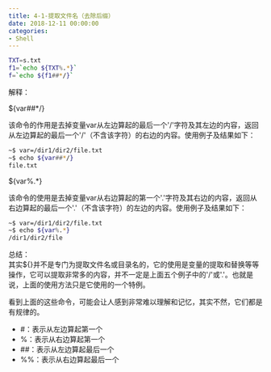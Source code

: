 ```yaml
---
title: 4-1-提取文件名（去除后缀）
date: 2018-12-11 00:00:00
categories:
- Shell
---
```

```sh
TXT=s.txt
f1=`echo ${TXT%.*}`
f=`echo ${f1##*/}`

```
解释：

${var##*/}

该命令的作用是去掉变量var从左边算起的最后一个'/'字符及其左边的内容，返回从左边算起的最后一个'/'（不含该字符）的右边的内容。使用例子及结果如下：
```sh
~$ var=/dir1/dir2/file.txt
~$ echo ${var##*/}
file.txt
```
${var%.*}

该命令的使用是去掉变量var从右边算起的第一个'.'字符及其右边的内容，返回从右边算起的最后一个'.'（不含该字符）的左边的内容。使用例子及结果如下：  
```sh
~$ var=/dir1/dir2/file.txt
~$ echo ${var%.*}
/dir1/dir2/file
```
总结：  
其实${}并不是专门为提取文件名或目录名的，它的使用是变量的提取和替换等等操作，它可以提取非常多的内容，并不一定是上面五个例子中的'/'或'.'。也就是说，上面的使用方法只是它使用的一个特例。

看到上面的这些命令，可能会让人感到非常难以理解和记忆，其实不然，它们都是有规律的。  
- #：表示从左边算起第一个  
- %：表示从右边算起第一个  
- ##：表示从左边算起最后一个  
- %%：表示从右边算起最后一个
